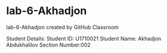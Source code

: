 # lab-6-Akhadjon
lab-6-Akhadjon created by GitHub Classroom

Student Details:
  Student ID: U1710021
  Student Name: Akhadjon Abdukhalilov
  Section Number:002
